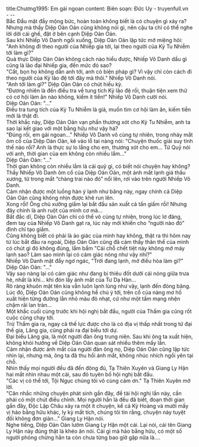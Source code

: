 title:Chương1995: Em gái ngoan
content:
Biên soạn: Đức Uy - truyenfull.vn<br>- --<br>Bắc Đẩu mặt đầy mộng bức, hoàn toàn không biết là có chuyện gì xảy ra?<br>Nhưng mà thấy Diệp Oản Oản cũng không nói gì, nên cậu ta chỉ có thể nghe lời dời cái ghế, đặt ở bên cạnh Diệp Oản Oản.<br>Sau khi Nhiếp Vô Danh ngồi xuống, Diệp Oản Oản lập tức mở miệng hỏi: "Anh không đi theo người của Nhiếp gia tới, lại theo người của Kỷ Tu Nhiễm tới làm gì?"<br>Quả thực Diệp Oản Oản không cách nào hiểu được, Nhiếp Vô Danh dầu gì cũng là lão đại Nhiếp gia, đến mức đó sao?<br>"Cắt, bọn họ không dẫn anh tới, anh có biện pháp gì? Vì vậy chỉ còn cách đi theo người của Kỷ lão đệ tới đây mà thôi." Nhiếp Vô Danh nói.<br>"Anh tới làm gì?" Diệp Oản Oản có chút hiếu kỳ.<br>"Đương nhiên là đến điều tra về tung tích Kỷ lão đệ rồi, thuận tiện xem thử có cơ hội làm ăn nào không, kiếm ít tiền!" Nhiếp Vô Danh cười nói.<br>Diệp Oản Oản: "..."<br>Điều tra tung tích của Kỷ Tu Nhiễm là giả, muốn tìm cơ hội làm ăn, kiếm tiền mới là thật đi.<br>Thời khắc này, Diệp Oản Oản vạn phần thương xót cho Kỷ Tu Nhiễm, anh ta sao lại kết giao với một bằng hữu như vậy hả?<br>"Đúng rồi, em gái ngoan..." Nhiếp Vô Danh vô cùng tự nhiên, trong nháy mắt ôm cổ của Diệp Oản Oản, kê vào lỗ tai nàng nói: "Chuyện thuốc giải suy tính thế nào rồi? Anh là thực sự lo lắng cho em, thương xót cho em... Tử Quỷ nói với anh, thời gian của em không còn nhiều lắm..."<br>Diệp Oản Oản: "..."<br>Thời gian không còn nhiều lắm là cái quỷ gì, có biết nói chuyện hay không?<br>Thấy Nhiếp Vô Danh ôm cổ của Diệp Oản Oản, một ánh mắt lạnh giá thấu xương, từ trong mắt “chàng trai nào đó” nổi lên, rơi vào trên người Nhiếp Vô Danh.<br>Cảm nhận được một luồng hàn ý lạnh như băng này, ngay chính cả Diệp Oản Oản cũng không nhịn được khẽ run lên.<br>Xong rồi! Ông chủ xưởng giấm lại bắt đầu sản xuất cả tấn giấm rồi! Nhưng đây chính là anh ruột của mình cơ mà...<br>Bất đắc dĩ, Diệp Oản Oản chỉ có thể vô cùng tự nhiên, trong lúc lơ đãng, đem tay của Nhiếp Vô Danh gạt ra, lúc này mới khiến cho “người nào đó” đình chỉ tạo giấm.<br>Cũng không biết có phải là ảo giác của mình hay không, thật ra thì hôm nay từ lúc bắt đầu ra ngoài, Diệp Oản Oản cũng đã cảm thấy thân thể của mình có chút gì đó không đúng, lẩm bẩm "Cái chỗ chết tiệt này không mở máy lạnh sao? Làm sao mình lại có cảm giác nóng như vậy nhỉ?"<br>Nhiếp Vô Danh mặt đầy ngơ ngác, "Trời đang lạnh, mở điều hòa làm gì?"<br>Diệp Oản Oản: "..."<br>Vậy sao nàng lại có cảm giác như đang bị thiêu đốt dưới cái nóng giữa trưa hè, nhất là khi... khi đón lấy ánh mắt của Tư Dạ Hàn...<br>Rõ ràng khuôn mặt tên kia vẫn luôn lạnh lùng như vậy, lạnh đến đóng băng.<br>Lúc đó, Diệp Oản Oản cũng không hề chú ý tới, trên cổ của nàng mơ hồ xuất hiện từng đường lằn nhỏ màu đỏ nhạt, cứ như một tấm mạng nhện chậm rãi lan tràn...<br>Một khắc cuối cùng trước khi hội nghị bắt đầu, người của Thẩm gia cũng rốt cuộc cũng chạy tới.<br>Trừ Thẩm gia ra, ngay cả thế lực được cho là có địa vị thấp nhất trong tứ đại thế gia, Lăng gia, cũng phái ra đại biểu tới dự.<br>Đại biểu Lăng gia, là một người đàn ông trung niên. Sau khi ông ta xuất hiện, không khỏi hướng về Diệp Oản Oản quan sát nhiều thêm mấy lần.<br>Cảm nhận được ánh mắt của người đàn ông nọ, Diệp Oản Oản cũng lập tức nhìn lại, nhưng mà, ông ta đã thu hồi ánh mắt, không nhúc nhích ngồi yên tại chỗ.<br>Nhìn thấy mọi người đều đã đến đông đủ, Tạ Thiên Xuyên và Giang Ly Hận hai mắt nhìn nhau một cái, sau đó tuyên bố hội nghị bắt đầu.<br>"Các vị có thể tới, Tội Ngục chúng tôi vô cùng cảm ơn." Tạ Thiên Xuyên mở lời.<br>"Cân nhắc những chuyện phát sinh gần đây, đề tài hội nghị lần này, cần phải có một chút điều chỉnh. Mọi người hẳn là đều đã biết, đoạn thời gian gần đây, Độc Lập Châu xảy ra một ít chuyện, kể cả Kỷ Hoàng và mười mấy vị hảo bằng hữu khác, ly kỳ mất tích, chúng tôi tin rằng, chuyện này tuyệt đối không đơn giản..." Giang Ly Hận nói.<br>Nghe tiếng, Diệp Oản Oản lườm Giang Ly Hận một cái. Lại nói, cái tên Giang Ly Hận này đúng thật là khéo ăn nói. Cái gì mà hảo bằng hữu, có một số người phỏng chừng hắn ta còn chưa từng bao giờ gặp nữa là....